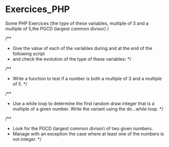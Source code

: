 # Exercices_PHP
Some PHP Exercices (the type of these variables, multiple of 3 and a multiple of 5,the PGCD (largest common divisor) )

/**
 * Give the value of each of the variables during and at the end of the following script 
 * and check the evolution of the type of these variables:
 */

/**
 * Write a function to test if a number is both a multiple of 3 and a multiple of 5.
 */


/**
 * Use a while loop to determine the first random draw integer that is a multiple of a given number. Write the variant using the do...while loop.
 */


/**
 * Look for the PGCD (largest common divisor) of two given numbers.
 *  Manage with an exception the case where at least one of the numbers is not integer.
 */
